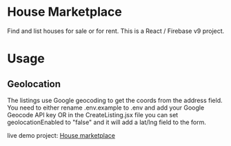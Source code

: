 # House Marketplace
Find and list houses for sale or for rent. This is a React / Firebase v9 project.

# Usage
## Geolocation
The listings use Google geocoding to get the coords from the address field. You need to either rename .env.example to .env and add your Google Geocode API key OR in the CreateListing.jsx file you can set geolocationEnabled to "false" and it will add a lat/lng field to the form.

live demo project: [House marketplace](https://house-market-sale-and-rent.vercel.app/)
